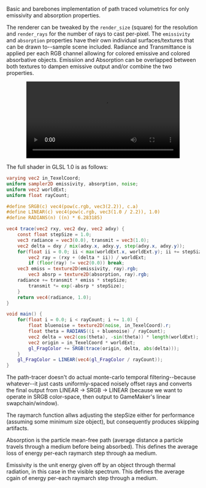 Basic and barebones implementation of path traced volumetrics for only emissivity and absorption properties.

The renderer can be tweaked by the `render_size` (square) for the resolution and `render_rays` for the number of rays to cast per-pixel. The `emissivity` and `absorption` properties have their own individual surfaces/textures that can be drawn to--sample scene included. Radiance and Transmittance is applied per each RGB channel allowing for colored emissive and colored absorbative objects. Emissiion and Absorption can be overlapped between both textures to dampen emissive output and/or combine the two properties.

<div align="center">
  <video src="https://github.com/user-attachments/assets/1f847138-ddd3-4d24-9751-b897a35f431d" width="400" />
</div>

The full shader in GLSL 1.0 is as follows:
```glsl
varying vec2 in_TexelCoord;
uniform sampler2D emissivity, absorption, noise;
uniform vec2 worldExt;
uniform float rayCount;

#define SRGB(c) vec4(pow(c.rgb, vec3(2.2)), c.a)
#define LINEAR(c) vec4(pow(c.rgb, vec3(1.0 / 2.2)), 1.0)
#define RADIANS(n) ((n) * 6.283185)

vec4 trace(vec2 rxy, vec2 dxy, vec2 adxy) {
	const float stepSize = 1.0;
	vec3 radiance = vec3(0.0), transmit = vec3(1.0);
	vec2 delta = dxy / mix(adxy.x, adxy.y, step(adxy.x, adxy.y));
	for(float ii = 0.0; ii < max(worldExt.x, worldExt.y); ii += stepSize) {
		vec2 ray = (rxy + (delta * ii)) / worldExt;
		if (floor(ray) != vec2(0.0)) break;
    vec3 emiss = texture2D(emissivity, ray).rgb;
		vec3 absrp = texture2D(absorption, ray).rgb;
    radiance += transmit * emiss * stepSize;
		transmit *= exp(-absrp * stepSize);
	}
	return vec4(radiance, 1.0);
}

void main() {
	for(float i = 0.0; i < rayCount; i += 1.0) {
        float bluenoise = texture2D(noise, in_TexelCoord).r;
		float theta = RADIANS((i + bluenoise) / rayCount);
		vec2 delta = vec2(cos(theta), -sin(theta)) * length(worldExt);
		vec2 origin = in_TexelCoord * worldExt;
		gl_FragColor += SRGB(trace(origin, delta, abs(delta)));
	}
	gl_FragColor = LINEAR(vec4(gl_FragColor / rayCount));
}
```
The path-tracer doesn't do actual monte-carlo temporal filtering--because whatever--it just casts uniformly-spaced noisely offset rays and converts the final output from LINEAR -> SRGB -> LINEAR (because we want to operate in SRGB color-space, then output to GameMaker's linear swapchain/window).

The raymarch function allws adjusting the stepSize either for performance (assuming some minimum size object), but consequently produces skipping artifacts.

Absorption is the particle mean-free path (average distance a particle travels through a medium before being absorbed). This defines the average loss of energy per-each raymarch step through aa medium.

Emissivity is the unit energy given off by an object through thermal radiation, in this case in the visible spectrum. This defines the average cgain of energy per-each raymarch step through a medium.
